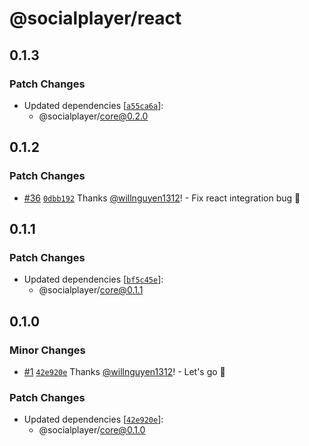 # @socialplayer/react

## 0.1.3

### Patch Changes

- Updated dependencies
  [[`a55ca6a`](https://github.com/willnguyen1312/socialplayer/commit/a55ca6a346424299ae2e361f2d8106cfa763cc51)]:
  - @socialplayer/core@0.2.0

## 0.1.2

### Patch Changes

- [#36](https://github.com/willnguyen1312/socialplayer/pull/36)
  [`0dbb192`](https://github.com/willnguyen1312/socialplayer/commit/0dbb1928eb6f6bf3f6380541113a51282939ed6b) Thanks
  [@willnguyen1312](https://github.com/willnguyen1312)! - Fix react integration bug 💞

## 0.1.1

### Patch Changes

- Updated dependencies
  [[`bf5c45e`](https://github.com/willnguyen1312/socialplayer/commit/bf5c45e9c59fd4196a86ad08601dc1f14febcc7c)]:
  - @socialplayer/core@0.1.1

## 0.1.0

### Minor Changes

- [#1](https://github.com/willnguyen1312/socialplayer/pull/1)
  [`42e920e`](https://github.com/willnguyen1312/socialplayer/commit/42e920ec0251d106d088a9282c36a2e7b05c8042) Thanks
  [@willnguyen1312](https://github.com/willnguyen1312)! - Let's go 🚀

### Patch Changes

- Updated dependencies
  [[`42e920e`](https://github.com/willnguyen1312/socialplayer/commit/42e920ec0251d106d088a9282c36a2e7b05c8042)]:
  - @socialplayer/core@0.1.0
